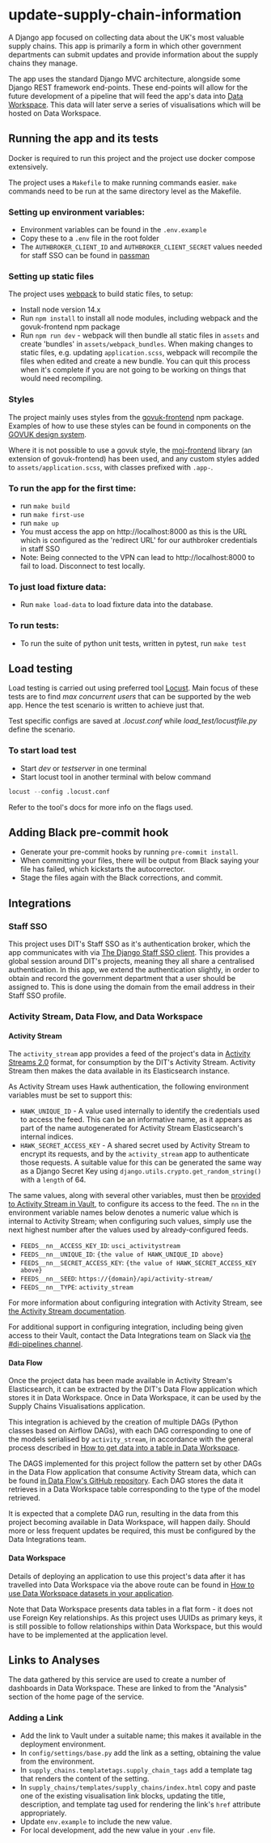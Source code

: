 # update-supply-chain-information

A Django app focused on collecting data about the UK's most valuable supply chains. This app is primarily a form in which other government departments can submit updates and provide information about the supply chains they manage.

The app uses the standard Django MVC architecture, alongside some Django REST framework end-points. These end-points will allow for the future development of a pipeline that will feed the app's data into [Data Workspace](https://data.trade.gov.uk/). This data will later serve a series of visualisations which will be hosted on Data Workspace.

## Running the app and its tests

Docker is required to run this project and the project use docker compose extensively.

The project uses a `Makefile` to make running commands easier. `make` commands need to be run at the same directory level as the Makefile.

### Setting up environment variables:
- Environment variables can be found in the `.env.example`
- Copy these to a `.env` file in the root folder
- The `AUTHBROKER_CLIENT_ID` and `AUTHBROKER_CLIENT_SECRET` values needed for staff SSO can be found in [passman](https://passman.ci.uktrade.digital/2fa/verify/?next=/secret/61f0a3bf-33f3-427e-8ade-cdee0c637031/)

### Setting up static files
The project uses [webpack](https://webpack.js.org/) to build static files, to setup:
- Install node version 14.x
- Run `npm install` to install all node modules, including webpack and the govuk-frontend npm package
- Run `npm run dev` - webpack will then bundle all static files in `assets` and create 'bundles' in `assets/webpack_bundles`. When making changes to static files, e.g. updating `application.scss`, webpack will recompile the files when edited and create a new bundle. You can quit this process when it's complete if you are not going to be working on things that would need recompiling.

### Styles
The project mainly uses styles from the [govuk-frontend](https://github.com/alphagov/govuk-frontend) npm package. Examples of how to use these styles can be found in components on the [GOVUK design system](https://design-system.service.gov.uk/components/).

Where it is not possible to use a govuk style, the [moj-frontend](https://github.com/ministryofjustice/moj-frontend) library (an extension of govuk-frontend) has been used, and any custom styles added to `assets/application.scss`, with classes prefixed with `.app-`.

### To run the app for the first time:
- run `make build`
- run `make first-use`
- run `make up`
- You must access the app on http://localhost:8000 as this is the URL which is configured as the 'redirect URL' for our authbroker credentials in staff SSO
- Note: Being connected to the VPN can lead to http://localhost:8000 to fail to load. Disconnect to test locally.

### To just load fixture data:
- Run `make load-data` to load fixture data into the database.

### To run tests:
- To run the suite of python unit tests, written in pytest, run `make test`

## Load testing

Load testing is carried out using preferred tool [Locust](https://locust.io/). Main focus of these tests are to find *max concurrent users*
that can be supported by the web app. Hence the test scenario is written to achieve just that.

Test specific configs are saved at *.locust.conf* while *load_test/locustfile.py* define the scenario.

### To start load test

- Start *dev* or *testserver* in one terminal
- Start locust tool in another terminal with below command

```python
locust --config .locust.conf
```

Refer to the tool's docs for more info on the flags used.

## Adding Black pre-commit hook

- Generate your pre-commit hooks by running `pre-commit install`.
- When committing your files, there will be output from Black saying your file has failed, which kickstarts the autocorrector.
- Stage the files again with the Black corrections, and commit.

## Integrations

### Staff SSO
This project uses DIT's Staff SSO as it's authentication broker, which the app communicates with via [The Django Staff SSO client](https://github.com/uktrade/django-staff-sso-client). This provides a global session around DIT's projects, meaning they all share a centralised authentication. In this app, we extend the authentication slightly, in order to obtain and record the government department that a user should be assigned to. This is done using the domain from the email address in their Staff SSO profile.

### Activity Stream, Data Flow, and Data Workspace

#### Activity Stream

The `activity_stream` app provides a feed of the project's data in [Activity Streams 2.0](https://www.w3.org/TR/activitystreams-core/) format, for consumption by the DIT's Activity Stream.
Activity Stream then makes the data available in its Elasticsearch instance.

As Activity Stream uses Hawk authentication, the following environment variables must be set to support this:

* `HAWK_UNIQUE_ID` - A value used internally to identify the credentials used to access the feed.
  This can be an informative name, as it appears as part of the name autogenerated for Activity Stream Elasticsearch's internal indices.
* `HAWK_SECRET_ACCESS_KEY` - A shared secret used by Activity Stream to encrypt its requests, and by the `activity_stream` app to authenticate those requests.
A suitable value for this can be generated the same way as a Django Secret Key using `django.utils.crypto.get_random_string()` with a `length` of 64.

The same values, along with several other variables, must then be [provided to Activity Stream in Vault](https://vault.ci.uktrade.digital/ui/vault/secrets/dit%2Factivity-stream/list/activity-stream/),
to configure its access to the feed. The `nn` in the environment variable names below denotes a numeric value 
which is internal to Activity Stream; when configuring such values, 
simply use the next highest number after the values used by already-configured feeds.

* `FEEDS__nn__ACCESS_KEY_ID`: `usci_activitystream`
* `FEEDS__nn__UNIQUE_ID`: `{the value of HAWK_UNIQUE_ID above}`
* `FEEDS__nn__SECRET_ACCESS_KEY`: `{the value of HAWK_SECRET_ACCESS_KEY above}`
* `FEEDS__nn__SEED`: `https://{domain}/api/activity-stream/`
* `FEEDS__nn__TYPE`: `activity_stream`

For more information about configuring integration with Activity Stream, see [the Activity Stream documentation](https://readme.trade.gov.uk/docs/services/activity-stream.html).

For additional support in configuring integration, including being given access to their Vault, contact the Data Integrations team on Slack via [the #di-pipelines channel](https://ditdigitalteam.slack.com/archives/CUT4MMBQD).

#### Data Flow

Once the project data has been made available in Activity Stream's Elasticsearch, it can be extracted
by the DIT's Data Flow application which stores it in Data Workspace. Once in Data Workspace, it can be used by 
the Supply Chains Visualisations application.

This integration is achieved by the creation of multiple DAGs (Python classes based on Airflow DAGs),
with each DAG corresponding to one of the models serialised by `activity_stream`,
in accordance with the general process described in [How to get data into a table in Data Workspace](https://readme.trade.gov.uk/docs/howtos/data-workspace-pipeline.html).

The DAGS implemented for this project follow the pattern set by other DAGs in the Data Flow application that consume Activity Stream data,
which can be found [in Data Flow's GitHub repository](https://github.com/uktrade/data-flow/blob/master/dataflow/dags/activity_stream_pipelines.py).
Each DAG stores the data it retrieves in a Data Workspace table corresponding to the type of the model retrieved.

It is expected that a complete DAG run, resulting in the data from this project becoming available in Data Workspace,
will happen daily. Should more or less frequent updates be required, this must be configured by the Data Integrations team. 

#### Data Workspace

Details of deploying an application to use this project's data after it has travelled into Data Workspace via the above route
can be found in [How to use Data Workspace datasets in your application](https://readme.trade.gov.uk/docs/howtos/data-workspace-datasets.html).

Note that Data Workspace presents data tables in a flat form - it does not use Foreign Key relationships.
As this project uses UUIDs as primary keys, it is still possible to follow relationships within Data Workspace,
but this would have to be implemented at the application level.


## Links to Analyses

The data gathered by this service are used to create a number of dashboards in Data Workspace.
These are linked to from the "Analysis" section of the home page of the service.

### Adding a Link

* Add the link to Vault under a suitable name; this makes it available in the deployment environment.
* In `config/settings/base.py` add the link as a setting, obtaining the value from the environment.
* In `supply_chains.templatetags.supply_chain_tags` add a template tag that renders the content of the setting.
* In `supply_chains/templates/supply_chains/index.html` copy and paste one of the existing visualisation link blocks,
updating the title, description, and template tag used for rendering the link's `href` attribute appropriately.
* Update `env.example` to include the new value.
* For local development, add the new value in your `.env` file.
